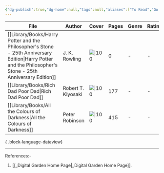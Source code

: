 ```yaml
---
{"dg-publish":true,"dg-home":null,"tags":null,"aliases":["To Read","Go To Wanted Books"],"permalink":"/library/books/to-read/","dgPassFrontmatter":true,"updated":"2025-02-19T18:20:43.000+05:30"}
---
```


| File                                                                                                                                                          | Author             | Cover                                                                                                                     | Pages | Genre | Rating |
| ------------------------------------------------------------------------------------------------------------------------------------------------------------- | ------------------ | ------------------------------------------------------------------------------------------------------------------------- | ----- | ----- | ------ |
| [[Library/Books/Harry Potter and the Philosopher's Stone - 25th Anniversary Edition\|Harry Potter and the Philosopher's Stone - 25th Anniversary Edition]] | J. K. Rowling      | ![\|100](http://books.google.com/books/content?id=nYKYzgEACAAJ&printsec=frontcover&img=1&zoom=1&source=gbs_api)           | 0     | \-    | \-     |
| [[Library/Books/Rich Dad Poor Dad\|Rich Dad Poor Dad]]                                                                                                     | Robert T. Kiyosaki | ![\|100](http://books.google.com/books/content?id=Cx6aDwAAQBAJ&printsec=frontcover&img=1&zoom=1&edge=curl&source=gbs_api) | 177   | \-    | \-     |
| [[Library/Books/All the Colours of Darkness\|All the Colours of Darkness]]                                                                                 | Peter Robinson     | ![\|100](http://books.google.com/books/content?id=2pCx1QS6wQ8C&printsec=frontcover&img=1&zoom=1&edge=curl&source=gbs_api) | 415   | \-    | \-     |

{ .block-language-dataview}

---

References:-
1. [[_Digital Garden Home Page\|_Digital Garden Home Page]].